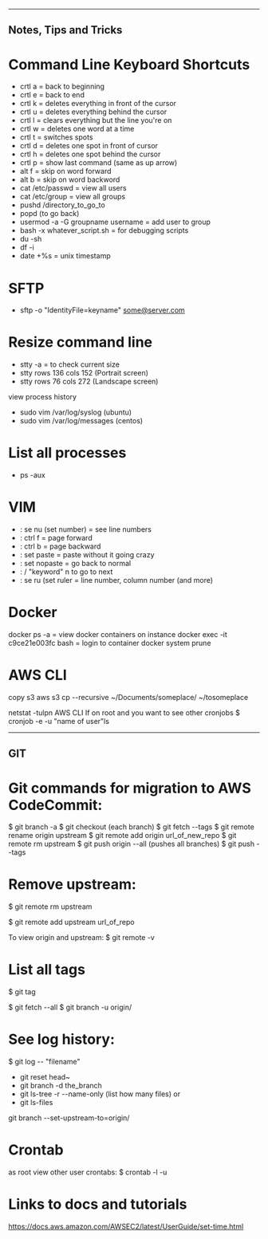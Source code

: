 ----------------------
Notes, Tips and Tricks
----------------------

# Command Line Keyboard Shortcuts

- crtl a = back to beginning
- crtl e = back to end
- crtl k = deletes everything in front of the cursor
- crtl u = deletes everything behind the cursor
- crtl l = clears everything but the line you're on
- crtl w = deletes one word at a time
- crtl t = switches spots
- crtl d = deletes one spot in front of cursor
- crtl h = deletes one spot behind the cursor
- crtl p = show last command (same as up arrow)
- alt f = skip on word forward
- alt b = skip on word backword
- cat /etc/passwd = view all users
- cat /etc/group = view all groups
- pushd /directory_to_go_to
- popd (to go back)
- usermod -a -G groupname username = add user to group
- bash -x whatever_script.sh = for debugging scripts
- du -sh
- df -i
- date +%s = unix timestamp 

# SFTP
- sftp -o "IdentityFile=keyname" some@server.com

# Resize command line
- stty -a = to check current size
- stty rows 136 cols 152 (Portrait screen) 
- stty rows 76 cols 272 (Landscape screen)

view process history
- sudo vim /var/log/syslog (ubuntu)
- sudo vim /var/log/messages (centos)

# List all processes
- ps -aux

# VIM
- : se nu (set number) = see line numbers
- : ctrl f = page forward
- : ctrl b = page backward
- : set paste = paste without it going crazy
- : set nopaste = go back to normal
- : / "keyword" n to go to next
- : se ru (set ruler = line number, column number (and more)

# Docker
docker ps -a = view docker containers on instance
docker exec -it c9ce21e003fc bash = login to container
docker system prune

# AWS CLI 
copy s3
aws s3 cp --recursive ~/Documents/someplace/ ~/tosomeplace

netstat -tulpn
AWS CLI 
If on root and you want to see other cronjobs
$ cronjob -e -u "name of user"ls

-------
GIT
-------
# Git commands for migration to AWS CodeCommit:

$ git branch -a
$ git checkout (each branch)
$ git fetch --tags
$ git remote rename origin upstream
$ git remote add origin url_of_new_repo
$ git remote rm upstream
$ git push origin --all (pushes all branches)
$ git push --tags

# Remove upstream:
$ git remote rm upstream

$ git remote add upstream url_of_repo

To view origin and upstream:
$ git remote -v

# List all tags
$ git tag

$ git fetch --all
$ git branch -u origin/<branch>

# See log history:
$ git log -- "filename"


- git reset head~
- git branch -d the_branch
- git ls-tree -r --name-only <branch> (list how many files)
or
- git ls-files


git branch --set-upstream-to=origin/<branch>

# Crontab
as root view other user crontabs:
$ crontab -l -u <user>

# Links to docs and tutorials
https://docs.aws.amazon.com/AWSEC2/latest/UserGuide/set-time.html

